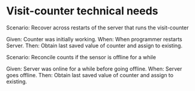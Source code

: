 # Visit-counter technical needs

Scenario: Recover across restarts of the server
that runs the visit-counter

  Given: Counter was initially working.
  When: When programmer restarts Server.
  Then: Obtain last saved value of counter and assign to existing.

Scenario: Reconcile counts if the sensor is offline for a while

  Given: Server was online for a while before going offline.
  When: Server goes offline.
  Then: Obtain last saved value of counter and assign to existing.
